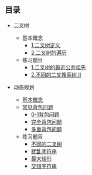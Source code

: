 ## 目录

+ 二叉树
  
  + 基本概念
    + [1.二叉树定义](./binary_tree.md/#二叉树定义)
    + [2.二叉树的遍历](./binary_tree.md/#二叉树的三种非递归遍历)
  + 练习题目
    + [1.二叉树的最近公共祖先](./The_nearest_common_ancestor.md)
    + [2.不同的二叉搜索树 II](./different_binary_tree_two.md)
  
+ 动态规划

  + [基本概念](./Dynamic_Programming.md/#动态规划概念)
  + [常见背包问题](./Dynamic_Programming.md/#0-1背包问题)
    + [0-1背包问题](./Dynamic_Programming.md/#0-1背包问题)
    + [完全背包问题](./Dynamic_Programming.md/#完全背包问题)
    + [多重背包问题](./Dynamic_Programming.md/#多重背包问题)
  + 练习题目
    + [不同的二叉树](./different_binary.md)
    + [扰乱字符串](./Scrambling_string.md)
    + [最大矩形](./max_rectangular.md)
    + [交错字符串](./Interlaced_string.md)

